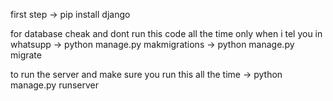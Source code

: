 first step 
-> pip install django

for database cheak and dont run this code all the time only when i tel you in whatsupp
-> python manage.py makmigrations
->  python manage.py migrate


to run the server and make sure you run this all the time 
-> python manage.py runserver

  
